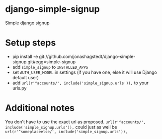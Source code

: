django-simple-signup
====================

Simple django signup

# Setup steps

*  pip install -e git://github.com/jonashagstedt/django-simple-signup.git#egg=simple-signup
*  add ```simple_signup``` to ```INSTALLED_APPS```
*  set ```AUTH_USER_MODEL``` in settings (if you have one, else it will use Django default user)
*  add ```url(r'^accounts/', include('simple_signup.urls')),``` to your urls.py


# Additional notes

You don't have to use the exact url as proposed.
```url(r'^accounts/', include('simple_signup.urls')),``` could just as well be
```url(r'^someplaceelse/', include('simple_signup.urls')),```
